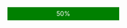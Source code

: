 <div style="width: 50%; background-color: white;">
        <div style="height: 30px; background-color: green; text-align: center; line-height: 30px; color: white;">50%</div>
</div>
